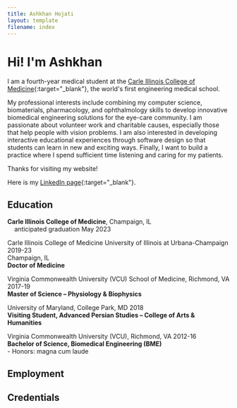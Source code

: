 ```yaml
---
title: Ashkhan Hojati
layout: template
filename: index
---
```


# Hi! I'm Ashkhan

I am a fourth-year medical student at the [Carle Illinois College of Medicine](https://medicine.illinois.edu/){:target="_blank"},
the world's first engineering medical school.

My professional interests include combining my computer science, biomaterials, pharmacology, and ophthalmology skills to develop innovative biomedical engineering solutions for the eye-care community. I am passionate about volunteer work and charitable causes, especially those that help people with vision problems. I am also interested in developing interactive educational experiences through software design so that students can learn in new and exciting ways. Finally, I want to build a practice where I spend sufficient time listening and caring for my patients.

Thanks for visiting my website!

Here is my [LinkedIn page]([https://www.linkedin.com/in/ashkhan-hojati](https://www.linkedin.com/in/ashkhan-hojati-3709037b/)){:target="_blank"}.

## Education

**Carle Illinois College of Medicine**, Champaign, IL
  <br>&nbsp;&nbsp;&nbsp;&nbsp;anticipated graduation May 2023
<br>

Carle Illinois College of Medicine University of Illinois at Urbana-Champaign	2019-23
<br>Champaign, IL
<br>**Doctor of Medicine**
<br>

Virginia Commonwealth University (VCU) School of Medicine, Richmond, VA	2017-19
<br>**Master of Science – Physiology & Biophysics**
<br>

University of Maryland, College Park, MD		2018 
<br>**Visiting Student, Advanced Persian Studies – College of Arts & Humanities**
<br>

Virginia Commonwealth University (VCU), Richmond, VA		2012-16
<br>**Bachelor of Science, Biomedical Engineering (BME)**
<br>-	Honors: magna cum laude
<br>

## Employment



## Credentials


